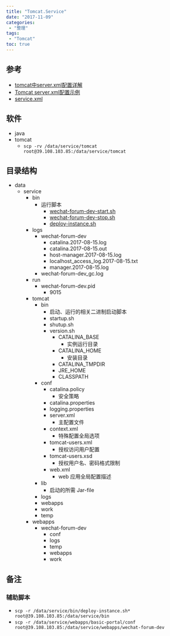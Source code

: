 ```yaml
---
title: "Tomcat.Service"
date: "2017-11-09"
categories:
 - "整理"
tags:
 - "Tomcat"
toc: true
---
```



## 参考
- [tomcat中server.xml配置详解](http://blog.csdn.net/zcyhappy1314/article/details/10356909)
- [Tomcat server.xml配置示例](http://www.importnew.com/17124.html)
- [service.xml](http://otzm88f21.bkt.clouddn.com/test.server.xml)


## 软件
- java
- tomcat
    - `scp -rv /data/service/tomcat root@39.108.103.85:/data/service/tomcat`

## 目录结构
- data
    - service
        - bin
            - 运行脚本
                - [wechat-forum-dev-start.sh](http://otzm88f21.bkt.clouddn.com/wechat-forum-dev-start.sh)
                - [wechat-forum-dev-stop.sh](http://otzm88f21.bkt.clouddn.com/wechat-forum-dev-stop.sh)
                - [deploy-instance.sh](http://otzm88f21.bkt.clouddn.com/deploy-instance.sh)
        - logs
            - wechat-forum-dev
                - catalina.2017-08-15.log
                - catalina.2017-08-15.out
                - host-manager.2017-08-15.log
                - localhost_access_log.2017-08-15.txt
                - manager.2017-08-15.log
            - wechat-forum-dev_gc.log
        - run
            - wechat-forum-dev.pid
                - 9015
        - tomcat
            - bin
                - 启动、运行的相关二进制启动脚本
                - startup.sh
                - shutup.sh
                - version.sh
                    - CATALINA_BASE
                        - 实例运行目录
                    - CATALINA_HOME
                        - 安装目录
                    - CATALINA_TMPDIR
                    - JRE_HOME
                    - CLASSPATH
            - conf
                - catalina.policy
                    - 安全策略
                - catalina.properties
                - logging.properties
                - server.xml
                    - 主配置文件
                - context.xml
                    - 特殊配置全局选项
                - tomcat-users.xml
                    - 授权访问用户配置
                - tomcat-users.xsd
                    - 授权用户名、密码格式限制
                - web.xml
                    - web 应用全局配置描述
            - lib
                - 启动的所需 Jar-file
            - logs
            - webapps
            - work
            - temp
        - webapps
            - wechat-forum-dev
                - conf
                - logs
                - temp
                - webapps
                - work

## 备注
### 辅助脚本
- `scp -r /data/service/bin/deploy-instance.sh* root@39.108.103.85:/data/service/bin`
- `scp -r /data/service/webapps/basic-portal/conf root@39.108.103.85:/data/service/webapps/wechat-forum-dev`
